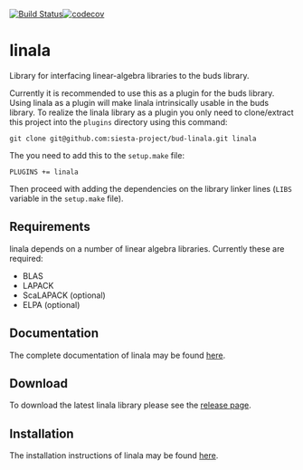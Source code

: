 [![Build Status](https://travis-ci.org/siesta-project/bud-linala.svg?branch=master)](https://travis-ci.org/siesta-project/bud-linala)[![codecov](https://codecov.io/gh/siesta-project/bud-linala/branch/master/graph/badge.svg)](https://codecov.io/gh/siesta-project/bud-linala)


# linala

Library for interfacing linear-algebra libraries to the buds library.

Currently it is recommended to use this as a plugin for the buds library.
Using linala as a plugin will make linala intrinsically usable in the buds library.
To realize the linala library as a plugin you only need to clone/extract this project into
the `plugins` directory using this command:

    git clone git@github.com:siesta-project/bud-linala.git linala

The you need to add this to the `setup.make` file:

    PLUGINS += linala

Then proceed with adding the dependencies on the library linker lines (`LIBS` variable
in the `setup.make` file).

## Requirements

linala depends on a number of linear algebra libraries. Currently these are
required:

- BLAS
- LAPACK
- ScaLAPACK (optional)
- ELPA (optional)


## Documentation

The complete documentation of linala may be found [here](http://siesta-project.github.io/bud-linala/).

## Download

To download the latest linala library please see the [release page](https://github.com/siesta-project/bud-linala/releases).

## Installation

The installation instructions of linala may be found [here](http://siesta-project.github.io/bud-linala/installInstructions.html).



